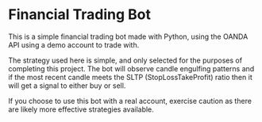 # Financial Trading Bot
This is a simple financial trading bot made with Python, using the OANDA API using a demo account to trade with.

The strategy used here is simple, and only selected for the purposes of completing this project. The bot will observe candle engulfing patterns and if the most recent candle meets the SLTP (StopLossTakeProfit) ratio then it will get a signal to either buy or sell.

If you choose to use this bot with a real account, exercise caution as there are likely more effective strategies available.

